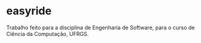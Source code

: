 # easyride

Trabalho feito para a disciplina de Engenharia de Software, para o curso de Ciência da Computação, UFRGS.
